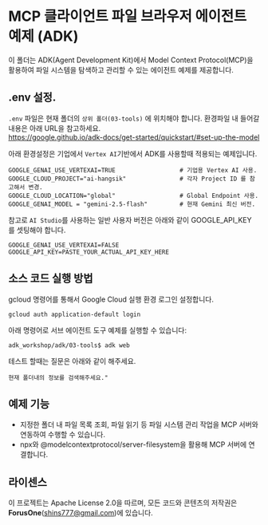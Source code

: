 # MCP 클라이언트 파일 브라우저 에이전트 예제 (ADK)

이 폴더는 ADK(Agent Development Kit)에서 Model Context Protocol(MCP)을 활용하여 파일 시스템을 탐색하고 관리할 수 있는 에이전트 예제를 제공합니다.

## .env 설정.

`.env` 파일은 현재 폴더의 `상위 폴더(03-tools)` 에 위치해야 합니다.  환경파일 내 들어갈 내용은 아래 URL을 참고하세요.   
https://google.github.io/adk-docs/get-started/quickstart/#set-up-the-model 

아래 환경설정은 기업에서 `Vertex AI`기반에서 ADK를 사용할때 적용되는 예제입니다.    

```
GOOGLE_GENAI_USE_VERTEXAI=TRUE                  # 기업용 Vertex AI 사용.
GOOGLE_CLOUD_PROJECT="ai-hangsik"               # 각자 Project ID 를 참고해서 변경.
GOOGLE_CLOUD_LOCATION="global"                  # Global Endpoint 사용.
GOOGLE_GENAI_MODEL = "gemini-2.5-flash"         # 현재 Gemini 최신 버전.

```

참고로 `AI Studio`를 사용하는 일반 사용자 버전은 아래와 같이 GOOGLE_API_KEY 를 셋팅해야 합니다.  

```
GOOGLE_GENAI_USE_VERTEXAI=FALSE
GOOGLE_API_KEY=PASTE_YOUR_ACTUAL_API_KEY_HERE
```

## 소스 코드 실행 방법
gcloud 명령어를 통해서 Google Cloud 실행 환경 로그인 설정합니다.
```
gcloud auth application-default login
```

아래 명령어로 서브 에이전트 도구 예제를 실행할 수 있습니다:
```
adk_workshop/adk/03-tools$ adk web
```

테스트 할때는 질문은 아래와 같이 해주세요. 
```
현재 폴더내의 정보를 검색해주세요." 
```

## 예제 기능
- 지정한 폴더 내 파일 목록 조회, 파일 읽기 등 파일 시스템 관리 작업을 MCP 서버와 연동하여 수행할 수 있습니다.
- npx와 @modelcontextprotocol/server-filesystem을 활용해 MCP 서버에 연결합니다.

## 라이센스

이 프로젝트는 Apache License 2.0을 따르며, 모든 코드와 콘텐츠의 저작권은 **ForusOne**(shins777@gmail.com)에 있습니다.